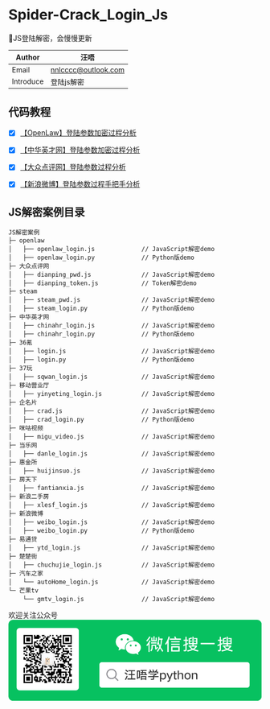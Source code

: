 # Spider-Crack_Login_Js
🎯JS登陆解密，会慢慢更新

| Author  | 汪唔 |
| --- | --- |
| Email | nnlcccc@outlook.com |
| Introduce | 登陆js解密 |

## 代码教程

- [x] [【OpenLaw】登陆参数加密过程分析](https://mp.weixin.qq.com/s/J7HPTACLbIvjvGierXuhhA)
- [x] [【中华英才网】登陆参数加密过程分析](https://mp.weixin.qq.com/s/e6wjjAVuhqqR-LEpKtIxyQ)
- [x] [【大众点评网】登陆参数过程分析](https://mp.weixin.qq.com/s/XPvj-8ph1l0RvFUxpgVQrA)
- [x] [【新浪微博】登陆参数过程手把手分析](https://mp.weixin.qq.com/s/NWtsJDNI9MMY_GAkHuqCPw)


## JS解密案例目录
```
JS解密案例
├─ openlaw 
│   ├── openlaw_login.js             // JavaScript解密demo
│   ├── openlaw_login.py             // Python版demo
├─ 大众点评网 
│   ├── dianping_pwd.js              // JavaScript解密demo
│   ├── dianping_token.js            // Token解密demo
├─ steam 
│   ├── steam_pwd.js                 // JavaScript解密demo
│   ├── steam_login.py               // Python版demo
├─ 中华英才网
│   ├── chinahr_login.js             // JavaScript解密demo
│   ├── chinahr_login.py             // Python版demo
├─ 36氪
│   ├── login.js                     // JavaScript解密demo
│   ├── login.py                     // Python版demo
├─ 37玩
│   ├── sqwan_login.js               // JavaScript解密demo
├─ 移动营业厅
│   ├── yinyeting_login.js           // JavaScript解密demo
├─ 企名片
│   ├── crad.js                      // JavaScript解密demo
│   ├── crad_login.py                // Python版demo
├─ 咪咕视频 
│   ├── migu_video.js                // JavaScript解密demo
├─ 当乐网 
│   ├── danle_login.js               // JavaScript解密demo
├─ 惠金所 
│   ├── huijinsuo.js                 // JavaScript解密demo
├─ 房天下 
│   ├── fantianxia.js                // JavaScript解密demo
├─ 新浪二手房
│   ├── xlesf_login.js               // JavaScript解密demo
├─ 新浪微博 
│   ├── weibo_login.js               // JavaScript解密demo
│   ├── weibo_login.py               // Python版demo
├─ 易通贷
│   ├── ytd_login.js                 // JavaScript解密demo
├─ 楚楚街
│   ├── chuchujie_login.js           // JavaScript解密demo
├─ 汽车之家 
│   └── autoHome_login.js            // JavaScript解密demo
└─ 芒果tv 
    └── gmtv_login.js                // JavaScript解密demo
```

欢迎关注公众号
![汪唔学python](https://raw.githubusercontent.com/Bindian9710/Img/master/wecath_Official/Wechat_Code_subsize.png)